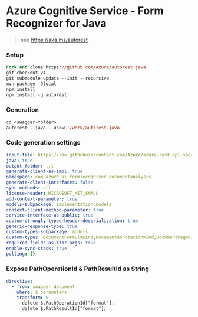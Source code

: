 # Azure Cognitive Service - Form Recognizer for Java

> see https://aka.ms/autorest

### Setup
```ps
Fork and clone https://github.com/Azure/autorest.java 
git checkout v4
git submodule update --init --recursive
mvn package -Dlocal
npm install
npm install -g autorest
```

### Generation
```ps
cd <swagger-folder>
autorest --java --use=C:/work/autorest.java
```

### Code generation settings
``` yaml
input-file: https://raw.githubusercontent.com/Azure/azure-rest-api-specs-pr/3b381a82cedba8bdb3b00760b4c624ed10ea8d4e/specification/cognitiveservices/data-plane/FormRecognizer/stable/2023-07-31/FormRecognizer.json?token=GHSAT0AAAAAACDOBFKTM75ZS3DRYM5GDOZEZEQ2RKQ
java: true
output-folder: ..\
generate-client-as-impl: true
namespace: com.azure.ai.formrecognizer.documentanalysis
generate-client-interfaces: false
sync-methods: all
license-header: MICROSOFT_MIT_SMALL
add-context-parameter: true
models-subpackage: implementation.models
context-client-method-parameter: true
service-interface-as-public: true
custom-strongly-typed-header-deserialization: true
generic-response-type: true
custom-types-subpackage: models
custom-types: DocumentFormulaKind,DocumentAnnotationKind,DocumentPageKind,DocumentBarCodeKind,DocumentPageKind,FontStyle,FontWeight
required-fields-as-ctor-args: true
enable-sync-stack: true
polling: {}
```

### Expose PathOperationId & PathResultId as String
``` yaml $(java)
directive:
  - from: swagger-document
    where: $.parameters
    transform: >
      delete $.PathOperationId["format"];
      delete $.PathResultId["format"];
```

